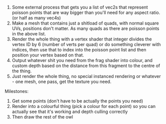1. Some external process that gets you a list of vec2s that represent poisson points that are way bigger than you'll need for any aspect ratio. (or half as many vec4s)
2. Make a mesh that contains just a shitload of quads, with normal square UVs, positions don't matter. As many quads as there are poisson points in the above list.
3. Render the whole thing with a vertex shader that integer divides the vertex ID by 6 (number of verts per quad) or do something cleverer with indices, then use that to index into the poisson point list and then position your vertex based on that.
4. Output whatever shit you need from the frag shader into colour, and custom depth based on the distance from this fragment to the centre of the thing.
5. Just render the whole thing, no special instanced rendering or whatever - one mesh, one pass, get the texture you need. 


Milestones:
1. Get some points (don't have to be actually the points you need)
2. Render into a colourful thing (pick a colour for each point) so you can actually see that it's working and depth culling correctly
3. Then draw the rest of the owl